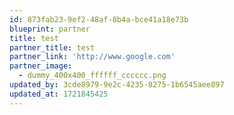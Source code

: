```yaml
---
id: 873fab23-9ef2-48af-8b4a-bce41a18e73b
blueprint: partner
title: test
partner_title: test
partner_link: 'http://www.google.com'
partner_image:
  - dummy_400x400_ffffff_cccccc.png
updated_by: 3cde8979-9e2c-4235-8275-1b6545aee897
updated_at: 1721845425
---
```

